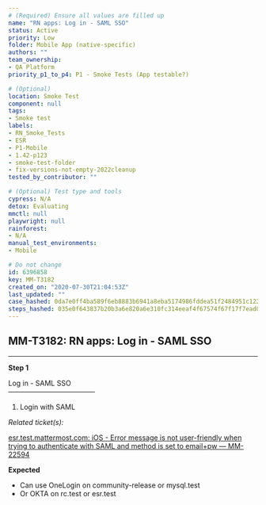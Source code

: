 ```yaml
---
# (Required) Ensure all values are filled up
name: "RN apps: Log in - SAML SSO"
status: Active
priority: Low
folder: Mobile App (native-specific)
authors: ""
team_ownership:
- QA Platform
priority_p1_to_p4: P1 - Smoke Tests (App testable?)

# (Optional)
location: Smoke Test
component: null
tags:
- Smoke test
labels:
- RN_Smoke_Tests
- ESR
- P1-Mobile
- 1.42-p123
- smoke-test-folder
- fix-versions-not-empty-2022cleanup
tested_by_contributor: ""

# (Optional) Test type and tools
cypress: N/A
detox: Evaluating
mmctl: null
playwright: null
rainforest:
- N/A
manual_test_environments:
- Mobile

# Do not change
id: 6396858
key: MM-T3182
created_on: "2020-07-30T21:04:53Z"
last_updated: ""
case_hashed: 0da7e0ff4ba589f6eb8883b6941a8eba5174986fddea51f2484951c1225bd32c049359e1f893ae11845f19a135d4c015
steps_hashed: 035e0f643837b20b3a6e820a6e310fc314eeaf4f67574f67f17f7ead0a5530c844351948e9245dfe4ac867e938b3b53a
---
```


<!-- (Auto-generated) Based on frontmatter's "key" and "name" -->

## MM-T3182: RN apps: Log in - SAML SSO

---

**Step 1**

Log in - SAML SSO\
–––––––––––––––––––––––––

1. Login with SAML

_Related ticket(s):_

[esr.test.mattermost.com: iOS - Error message is not user-friendly when trying to authenticate with SAML and method is set to email+pw — MM-22594](https://mattermost.atlassian.net/browse/MM-22594)

**Expected**

- Can use OneLogin on community-release or mysql.test
- Or OKTA on rc.test or esr.test
